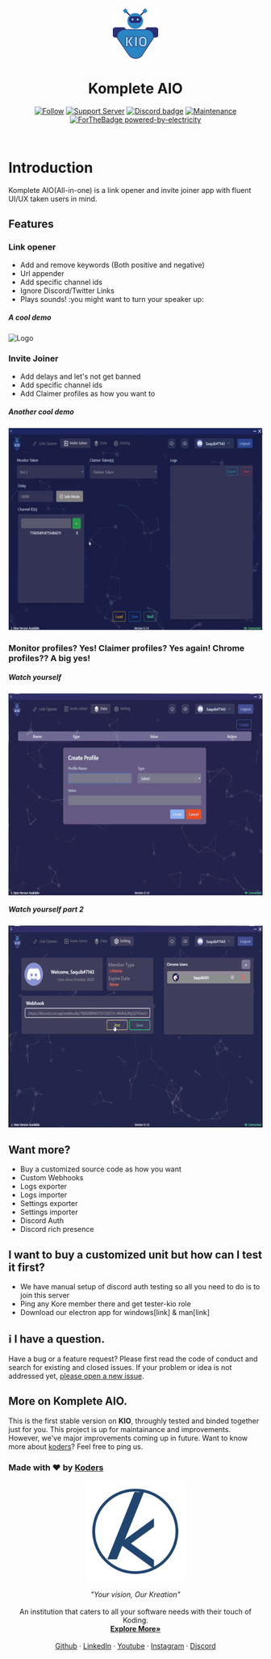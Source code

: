 <div align="center" >
    <img alt="Logo" height=100 src="./assets/KIO_24.png"/>
    <h1>Komplete AIO</h1>
    
[![Follow](https://img.shields.io/github/followers/koders-in?label=Koders&style=social)](https://github.com/koders-in)
[![Support Server](https://img.shields.io/discord/591914197219016707.svg?color=7289da&label=Koders&logo=discord&style=flat-square)](https://discord.gg/hGS24JC)
[![Discord badge](https://img.shields.io/static/v1?label=Depends&message=node&color=blue)](https://shields.io/)
[![Maintenance](https://img.shields.io/badge/Maintained%3F-yes-green.svg)](https://GitHub.com/Naereen/StrapDown.js/graphs/commit-activity)
<br />
[![ForTheBadge powered-by-electricity](http://ForTheBadge.com/images/badges/powered-by-electricity.svg)](http://ForTheBadge.com)
</div>
<br />

# Introduction
Komplete AIO(All-in-one) is a link opener and invite joiner app with fluent UI/UX taken users in mind. 

## **Features**
### Link opener
* Add and remove keywords (Both positive and negative)
* Url appender
* Add specific channel ids
* Ignore Discord/Twitter Links 
* Plays sounds! :you might want to turn your speaker up:
##### A cool demo
<img alt="Logo" height="400" src="./assets/linkopener.gif"/>

### Invite Joiner
* Add delays and let's not get banned
* Add specific channel ids
* Add Claimer profiles as how you want to 
##### Another cool demo
 <img alt="Logo"   height="400" src="./assets/invite.gif"/>

### Monitor profiles? Yes! Claimer profiles? Yes again! Chrome profiles?? A big yes!
##### Watch yourself
<img alt="Logo" align="center" height="400" src="./assets/data.gif"/>    

##### Watch yourself part 2
<img alt="Logo" height="400"  src="./assets/setting.gif"/>

## Want more? 
- Buy a customized source code as how you want
- Custom Webhooks
- Logs exporter
- Logs importer
- Settings exporter
- Settings importer
- Discord Auth
- Discord rich presence

## I want to buy a customized unit but how can I test it first? 
- We have manual setup of discord auth testing so all you need to do is to join this server
- Ping any Kore member there and get tester-kio role
- Download our electron app for windows[link] & man[link]

## ℹ️ I have a question. 
Have a bug or a feature request? Please first read the code of conduct and search for existing and closed issues. If your problem or idea is not addressed yet, [please open a new issue](https://github.com/koders-in/KompleteAIO/issues).

## More on Komplete AIO. 
This is the first stable version on **KIO**, throughly tested and binded together just for you. This project is up for maintainance and improvements. However, we've major improvements coming up in future. Want to know more about [koders](https://www.koders.in)? Feel free to ping us. 

### Made with ❤️ by [Koders](http://koders.in/)
<p align="center">
  <a href="https://koders.in/">
    <img src="./assets/koders.png" alt="Logo" width="200" height="200">
  </a>
</p>
<p align="center">
  <i> "Your vision, Our Kreation" </i>
  <br>
  <br>
  An institution that caters to all your software needs with their touch of Koding.
  <br>
  <a href="https://www.koders.in"><strong>Explore More»</strong></a>
  <br>
  <br>
  <a href="https://www.github.com/koders-in">Github</a>
  ·
  <a href="https://www.linkedin.com/company/54359381/">LinkedIn</a>
  ·
  <a href="https://www.youtube.com/channel/UCZ5abFiwqKyJLIQ1Jqb6bNg">Youtube</a>
  ·
  <a href="https://www.instagram.com/koders_in/">Instagram</a>
  ·
  <a href="https://discord.gg/hGS24JC">Discord</a>
</p>
